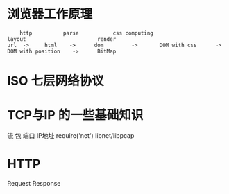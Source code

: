 # 浏览器工作原理
```
    http          parse           css computing                  layout                       render
url  ->     html    ->      dom         ->       DOM with css      ->      DOM with position    ->      BitMap
```

# ISO 七层网络协议

# TCP与IP 的一些基础知识
流              包
端口            IP地址
require('net')  libnet/libpcap

# HTTP
Request
Response